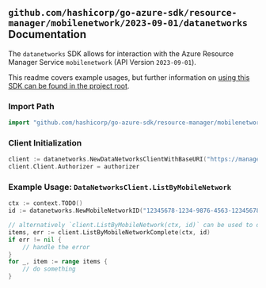
## `github.com/hashicorp/go-azure-sdk/resource-manager/mobilenetwork/2023-09-01/datanetworks` Documentation

The `datanetworks` SDK allows for interaction with the Azure Resource Manager Service `mobilenetwork` (API Version `2023-09-01`).

This readme covers example usages, but further information on [using this SDK can be found in the project root](https://github.com/hashicorp/go-azure-sdk/tree/main/docs).

### Import Path

```go
import "github.com/hashicorp/go-azure-sdk/resource-manager/mobilenetwork/2023-09-01/datanetworks"
```


### Client Initialization

```go
client := datanetworks.NewDataNetworksClientWithBaseURI("https://management.azure.com")
client.Client.Authorizer = authorizer
```


### Example Usage: `DataNetworksClient.ListByMobileNetwork`

```go
ctx := context.TODO()
id := datanetworks.NewMobileNetworkID("12345678-1234-9876-4563-123456789012", "example-resource-group", "mobileNetworkValue")

// alternatively `client.ListByMobileNetwork(ctx, id)` can be used to do batched pagination
items, err := client.ListByMobileNetworkComplete(ctx, id)
if err != nil {
	// handle the error
}
for _, item := range items {
	// do something
}
```
